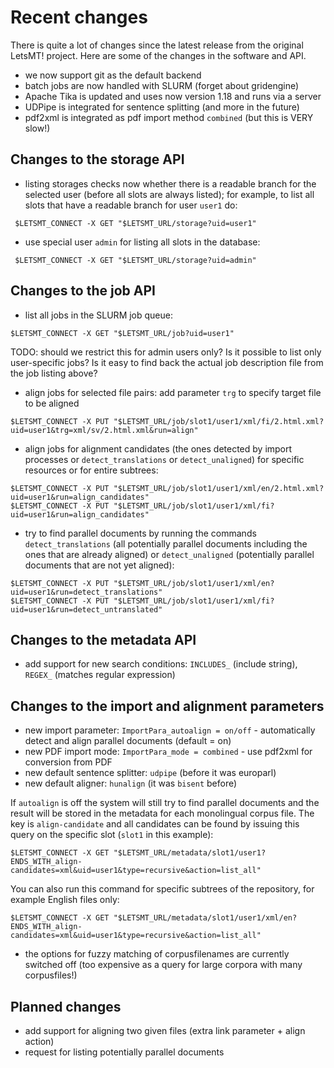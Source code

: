 
# Recent changes

There is quite a lot of changes since the latest release from the original LetsMT! project. Here are some of the changes in the software and API.


* we now support git as the default backend
* batch jobs are now handled with SLURM (forget about gridengine)
* Apache Tika is updated and uses now version 1.18 and runs via a server
* UDPipe is integrated for sentence splitting (and more in the future)
* pdf2xml is integrated as pdf import method `combined` (but this is VERY slow!)


## Changes to the storage API


* listing storages checks now whether there is a readable branch for the selected user (before all slots are always listed); for example, to list all slots that have a readable branch for user `user1` do:

```
 $LETSMT_CONNECT -X GET "$LETSMT_URL/storage?uid=user1"
```

* use special user `admin` for listing all slots in the database:

```
 $LETSMT_CONNECT -X GET "$LETSMT_URL/storage?uid=admin"
```


## Changes to the job API

* list all jobs in the SLURM job queue:

```
$LETSMT_CONNECT -X GET "$LETSMT_URL/job?uid=user1"
```

TODO: should we restrict this for admin users only? Is it possible to list only user-specific jobs? Is it easy to find back the actual job description file from the job listing above?


* align jobs for selected file pairs: add parameter `trg` to specify target file to be aligned

```
$LETSMT_CONNECT -X PUT "$LETSMT_URL/job/slot1/user1/xml/fi/2.html.xml?uid=user1&trg=xml/sv/2.html.xml&run=align"
```

* align jobs for alignment candidates (the ones detected by import processes or `detect_translations` or `detect_unaligned`) for specific resources or for entire subtrees:

```
$LETSMT_CONNECT -X PUT "$LETSMT_URL/job/slot1/user1/xml/en/2.html.xml?uid=user1&run=align_candidates"
$LETSMT_CONNECT -X PUT "$LETSMT_URL/job/slot1/user1/xml/fi?uid=user1&run=align_candidates"
```

* try to find parallel documents by running the commands `detect_translations` (all potentially parallel documents including the ones that are already aligned) or `detect_unaligned` (potentially parallel documents that are not yet aligned):

```
$LETSMT_CONNECT -X PUT "$LETSMT_URL/job/slot1/user1/xml/en?uid=user1&run=detect_translations"
$LETSMT_CONNECT -X PUT "$LETSMT_URL/job/slot1/user1/xml/fi?uid=user1&run=detect_untranslated"
```


## Changes to the metadata API

* add support for new search conditions: `INCLUDES_` (include string), `REGEX_` (matches regular expression)


## Changes to the import and alignment parameters

* new import parameter: `ImportPara_autoalign = on/off` - automatically detect and align parallel documents (default = on)
* new PDF import mode: `ImportPara_mode = combined` - use pdf2xml for conversion from PDF
* new default sentence splitter: `udpipe` (before it was europarl)
* new default aligner: `hunalign` (it was `bisent` before)


If `autoalign` is off the system will still try to find parallel documents and the result will be stored in the metadata for each monolingual corpus file. The key is `align-candidate` and all candidates can be found by issuing this query on the specific slot (`slot1` in this example):

```
$LETSMT_CONNECT -X GET "$LETSMT_URL/metadata/slot1/user1?ENDS_WITH_align-candidates=xml&uid=user1&type=recursive&action=list_all"
```

You can also run this command for specific subtrees of the repository, for example English files only:

```
$LETSMT_CONNECT -X GET "$LETSMT_URL/metadata/slot1/user1/xml/en?ENDS_WITH_align-candidates=xml&uid=user1&type=recursive&action=list_all"
```

* the options for fuzzy matching of corpusfilenames are currently switched off (too expensive as a query for large corpora with many corpusfiles!)



## Planned changes

* add support for aligning two given files (extra link parameter + align action)
* request for listing potentially parallel documents
